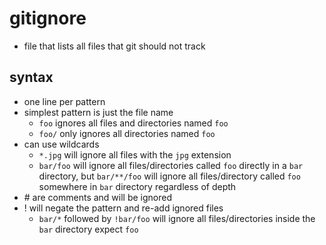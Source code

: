 # gitignore

- file that lists all files that git should not track

## syntax

- one line per pattern
- simplest pattern is just the file name
  - `foo` ignores all files and directories named `foo`
  - `foo/` only ignores all directories named `foo`
- can use wildcards
  - `*.jpg` will ignore all files with the `jpg` extension
  - `bar/foo` will ignore all files/directories called `foo` directly in a `bar` directory, but
  `bar/**/foo` will ignore all files/directory called `foo` somewhere in `bar` directory regardless of depth
- \# are comments and will be ignored
- ! will negate the pattern and re-add ignored files
    - `bar/*` followed by `!bar/foo` will ignore all files/directories inside the `bar` directory expect `foo`
